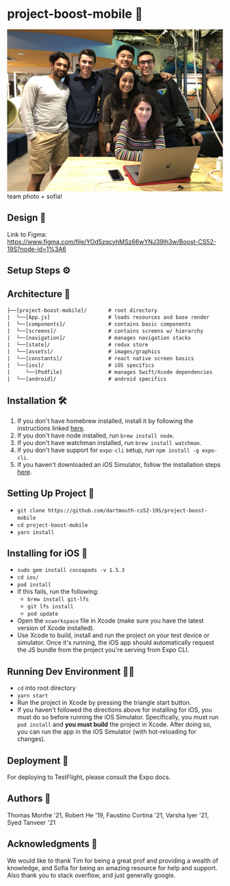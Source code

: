 # project-boost-mobile 📱

![*how?*](https://github.com/dartmouth-cs52-19S/project-boost-web/blob/master/src/assets/team.jpg)
team photo + sofia!

## Design 🎨

Link to Figma: https://www.figma.com/file/YOd5zqcyhMSz66wYNJ39lh3w/Boost-CS52-19S?node-id=1%3A6
## Setup Steps ⚙️ 

## Architecture 📐

```
├──[project-boost-mobile]/       # root directory
|  └──[App.js]                   # loads resources and base render
|  └──[components]/              # contains basic components 
|  └──[screens]/                 # contains screens w/ hierarchy
|  └──[navigation]/              # manages navigation stacks
|  └──[state]/                   # redux store
|  └──[assets]/                  # images/graphics
|  └──[constants]/               # react native screen basics
|  └──[ios]/                     # iOS specifics
|     └──[Podfile]               # manages Swift/Xcode dependencies
|  └──[android]/                 # android specifics
```

## Installation 🛠️

1. If you don't have homebrew installed, install it by following the instructions linked [here](https://brew.sh/).
2. If you don't have node installed, run `brew install node`.
3. If you don't have watchman installed, run `brew install watchman`.
4. If you don't have support for `expo-cli` setup, run `npm install -g expo-cli`.
5. If you haven't downloaded an iOS Simulator, follow the installation steps [here](https://docs.expo.io/versions/v32.0.0/introduction/installation/).

## Setting Up Project 🧰

- `git clone https://github.com/dartmouth-cs52-19S/project-boost-mobile`
- `cd project-boost-mobile`
- `yarn install`

## Installing for iOS 🍎

- `sudo gem install cocoapods -v 1.5.3`
- `cd ios/`
- `pod install`
- If this fails, run the following:
    - `brew install git-lfs`
    - `git lfs install`
    - `pod update`
- Open the `xcworkspace` file in Xcode (make sure you have the latest version of Xcode installed).
- Use Xcode to build, install and run the project on your test device or simulator. Once it's running, the iOS app should automatically request the JS bundle from the project you're serving from Expo CLI.

## Running Dev Environment 🏃‍♀️

- `cd` into root directory
- `yarn start`
- Run the project in Xcode by pressing the triangle start button.
- If you haven't followed the directions above for installing for iOS, you must do so before running the iOS Simulator. Specifically, you must run `pod install` and **you must build** the project in Xcode. After doing so, you can run the app in the iOS Simulator (with hot-reloading for changes).

## Deployment 🚀

For deploying to TestFlight, please consult the Expo docs.

## Authors 👵

Thomas Monfre '21,
Robert He '19,
Faustino Cortina '21,
Varsha Iyer '21,
Syed Tanveer '21

## Acknowledgments 💓

We would like to thank Tim for being a great prof and providing a wealth of knowledge, and Sofia for being an amazing resource for help and support. Also thank you to stack overflow, and just generally google.
